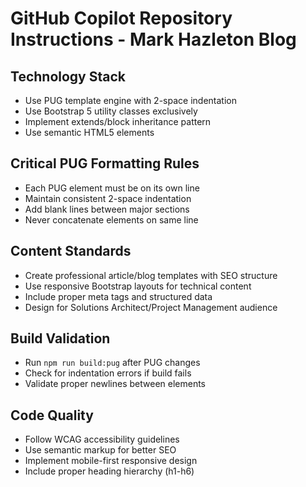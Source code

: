 # GitHub Copilot Repository Instructions - Mark Hazleton Blog

## Technology Stack

- Use PUG template engine with 2-space indentation
- Use Bootstrap 5 utility classes exclusively
- Implement extends/block inheritance pattern
- Use semantic HTML5 elements

## Critical PUG Formatting Rules

- Each PUG element must be on its own line
- Maintain consistent 2-space indentation
- Add blank lines between major sections
- Never concatenate elements on same line

## Content Standards

- Create professional article/blog templates with SEO structure
- Use responsive Bootstrap layouts for technical content
- Include proper meta tags and structured data
- Design for Solutions Architect/Project Management audience

## Build Validation

- Run `npm run build:pug` after PUG changes
- Check for indentation errors if build fails
- Validate proper newlines between elements

## Code Quality

- Follow WCAG accessibility guidelines
- Use semantic markup for better SEO
- Implement mobile-first responsive design
- Include proper heading hierarchy (h1-h6)

